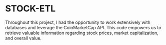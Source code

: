 # STOCK-ETL
Throughout this project, I had the opportunity to work extensively with databases and leverage the CoinMarketCap API. This code empowers us to retrieve valuable information regarding stock prices, market capitalization, and overall value.
